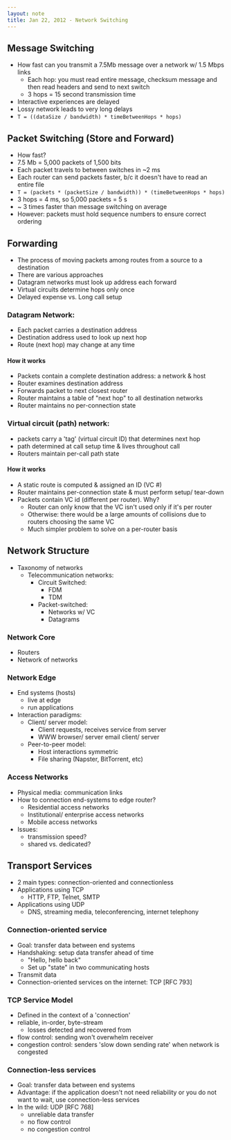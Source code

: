 ```yaml
---
layout: note
title: Jan 22, 2012 - Network Switching
---
```


## Message Switching ##
- How fast can you transmit a 7.5Mb message over a network w/ 1.5 Mbps links
	- Each hop: you must read entire message, checksum message and then read headers and send to next switch
	- 3 hops = 15 second transmission time
- Interactive experiences are delayed
- Lossy network leads to very long delays
- `T = ((dataSize / bandwidth) * timeBetweenHops * hops)`

## Packet Switching (Store and Forward) ##
- How fast?
- 7.5 Mb = 5,000 packets of 1,500 bits
- Each packet travels to between switches in ~2 ms
- Each router can send packets faster, b/c it doesn't have to read an entire file
- `T = (packets * (packetSize / bandwidth)) * (timeBetweenHops * hops)`
- 3 hops = 4 ms, so 5,000 packets = 5 s
- ~ 3 times faster than message switching on average
- However: packets must hold sequence numbers to ensure correct ordering

## Forwarding ##
- The process of moving packets among routes from a source to a destination
- There are various approaches
- Datagram networks must look up address each forward
- Virtual circuits determine hops only once
- Delayed expense vs. Long call setup

### Datagram Network: ###
- Each packet carries a destination address
- Destination address used to look up next hop
- Route (next hop) may change at any time

#### How it works ####
- Packets contain a complete destination address: a network & host
- Router examines destination address
- Forwards packet to next closest router
- Router maintains a table of "next hop" to all destination networks
- Router maintains no per-connection state

### Virtual circuit (path) network: ###
- packets carry a 'tag' (virtual circuit ID) that determines next hop
- path determined at call setup time & lives throughout call
- Routers maintain per-call path state

#### How it works ####
- A static route is computed & assigned an ID (VC #)
- Router maintains per-connection state & must perform setup/ tear-down
- Packets contain VC id (different per router).  Why?
	- Router can only know that the VC isn't used only if it's per router
	- Otherwise: there would be a large amounts of collisions due to routers choosing the same VC
	- Much simpler problem to solve on a per-router basis

## Network Structure ##
- Taxonomy of networks
	- Telecommunication networks:
		- Circuit Switched:
			- FDM
			- TDM
		- Packet-switched:
			- Networks w/ VC
			- Datagrams

### Network Core ###
- Routers
- Network of networks

### Network Edge ###
- End systems (hosts)
	- live at edge
	- run applications
- Interaction paradigms:
	- Client/ server model:
		- Client requests, receives service from server
		- WWW browser/ server email client/ server
	- Peer-to-peer model:
		- Host interactions symmetric
		- File sharing (Napster, BitTorrent, etc)

### Access Networks ###
- Physical media: communication links
- How to connection end-systems to edge router?
	- Residential access networks
	- Institutional/ enterprise access networks
	- Mobile access networks
- Issues:
	- transmission speed?
	- shared vs. dedicated?

## Transport Services ##
- 2 main types: connection-oriented and connectionless
- Applications using TCP
	- HTTP, FTP, Telnet, SMTP
- Applications using UDP
	- DNS, streaming media, teleconferencing, internet telephony

### Connection-oriented service ###
- Goal: transfer data between end systems
- Handshaking: setup data transfer ahead of time
	- "Hello, hello back"
	- Set up "state" in two communicating hosts
- Transmit data
- Connection-oriented services on the internet: TCP [RFC 793]

### TCP Service Model ###
- Defined in the context of a 'connection'
- reliable, in-order, byte-stream
	- losses detected and recovered from
- flow control: sending won't overwhelm receiver
- congestion control: senders 'slow down sending rate' when network is congested

### Connection-less services ###
- Goal: transfer data between end systems
- Advantage: if the application doesn't not need reliability or you do not want to wait, use connection-less services
- In the wild: UDP [RFC 768]
	- unreliable data transfer
	- no flow control
	- no congestion control
